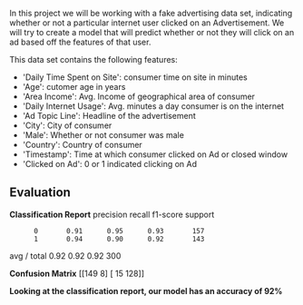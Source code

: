In this project we will be working with a fake advertising data set, indicating whether or not a particular internet user clicked on an Advertisement. We will try to create a model that will predict whether or not they will click on an ad based off the features of that user.

This data set contains the following features:

* 'Daily Time Spent on Site': consumer time on site in minutes
* 'Age': cutomer age in years
* 'Area Income': Avg. Income of geographical area of consumer
* 'Daily Internet Usage': Avg. minutes a day consumer is on the internet
* 'Ad Topic Line': Headline of the advertisement
* 'City': City of consumer
* 'Male': Whether or not consumer was male
* 'Country': Country of consumer
* 'Timestamp': Time at which consumer clicked on Ad or closed window
* 'Clicked on Ad': 0 or 1 indicated clicking on Ad


## Evaluation

**Classification Report**
              precision    recall  f1-score   support

          0       0.91      0.95      0.93       157
          1       0.94      0.90      0.92       143
avg / total       0.92      0.92      0.92       300 


**Confusion Matrix**
 [[149   8]
 [ 15 128]]
       
**Looking at the classification report, our model has an accuracy of 92%**